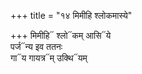 +++
title = "१४ मिमीहि श्लोकमास्ये"

+++
मिमीहि᳓ श्लो᳓कम् आसि᳓ये  
पर्ज᳓न्य इव ततनः  
गा᳓य गायत्र᳓म् उक्थि᳓यम्